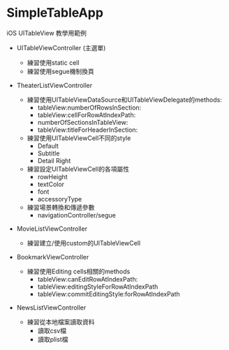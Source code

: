 # SimpleTableApp
iOS UITableView 教學用範例

- UITableViewController (主選單)
  - 練習使用static cell
  - 練習使用segue機制換頁
  
- TheaterListViewController
  - 練習使用UITableViewDataSource和UITableViewDelegate的methods:
    - tableView:numberOfRowsInSection:
    - tableView:cellForRowAtIndexPath:
    - numberOfSectionsInTableView:
    - tableView:titleForHeaderInSection:
  - 練習使用UITableViewCell不同的style
    - Default
    - Subtitle
    - Detail Right
  - 練習設定UITableViewCell的各項屬性
    - rowHeight
    - textColor
    - font
    - accessoryType
  - 練習場景轉換和傳遞參數
    - navigationController/segue

- MovieListViewController
  - 練習建立/使用custom的UITableViewCell
  
- BookmarkViewController
  - 練習使用Editing cells相關的methods
    - tableView:canEditRowAtIndexPath:
    - tableView:editingStyleForRowAtIndexPath
    - tableView:commitEditingStyle:forRowAtIndexPath
    
- NewsListViewController
  - 練習從本地檔案讀取資料
    - 讀取csv檔
    - 讀取plist檔
    

